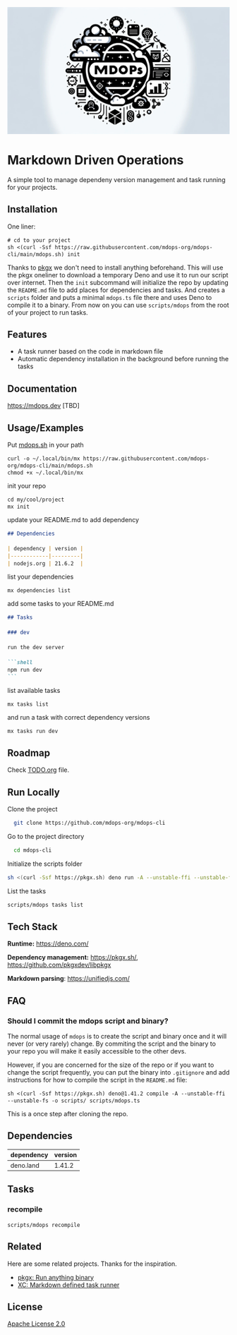 
![Logo](./logo.jpg)


# Markdown Driven Operations

A simple tool to manage dependeny version management and task running for your projects.


<!-- ## Demo -->

<!-- [TODO placeholder for youtube demo] -->


## Installation

One liner:

```shell
# cd to your project
sh <(curl -Ssf https://raw.githubusercontent.com/mdops-org/mdops-cli/main/mdops.sh) init
```

Thanks to [pkgx](https://pkgx.sh) we don't need to install anything beforehand. This will use the pkgx oneliner to download a temporary
Deno and use it to run our script over internet. Then the `init` subcommand will initialize the repo by updating the `README.md`
file to add places for dependencies and tasks. And creates a `scripts` folder and puts a minimal `mdops.ts` file there and uses
Deno to compile it to a binary. From now on you can use `scripts/mdops` from the root of your project to run tasks.


## Features

- A task runner based on the code in markdown file
- Automatic dependency installation in the background before running the tasks


## Documentation

<https://mdops.dev> [TBD]


## Usage/Examples

Put [mdops.sh](./mdops.sh) in your path

```shell
curl -o ~/.local/bin/mx https://raw.githubusercontent.com/mdops-org/mdops-cli/main/mdops.sh
chmod +x ~/.local/bin/mx
```

init your repo

```shell
cd my/cool/project
mx init
```

update your README.md to add dependency

```markdown
## Dependencies

| dependency | version |
|------------|---------|
| nodejs.org | 21.6.2  |

```

list your dependencies

```shell
mx dependencies list
```

add some tasks to your README.md

````markdown
## Tasks

### dev

run the dev server

```shell
npm run dev
```
````

list available tasks

``` shell
mx tasks list
```

and run a task with correct dependency versions

```shell
mx tasks run dev
```

## Roadmap

Check [TODO.org](./TODO.org) file.

## Run Locally

Clone the project

```bash
  git clone https://github.com/mdops-org/mdops-cli
```

Go to the project directory

```bash
  cd mdops-cli
```

Initialize the scripts folder

```bash
sh <(curl -Ssf https://pkgx.sh) deno run -A --unstable-ffi --unstable-fs ./main.ts init
```

List the tasks

```bash
scripts/mdops tasks list
```


## Tech Stack

**Runtime:** <https://deno.com/>

**Dependency management:** <https://pkgx.sh/>, <https://github.com/pkgxdev/libpkgx>

**Markdown parsing**: <https://unifiedjs.com/>


## FAQ

### Should I commit the mdops script and binary?

The normal usage of `mdops` is to create the script and binary once and it will never (or very rarely) change.
By commiting the script and the binary to your repo you will make it easily accessible to the other devs.

However, if you are concerned for the size of the repo or if you want to change the script frequently, you can
put the binary into `.gitignore` and add instructions for how to compile the script in the `README.md` file:

```shell
sh <(curl -Ssf https://pkgx.sh) deno@1.41.2 compile -A --unstable-ffi --unstable-fs -o scripts/ scripts/mdops.ts
```

This is a once step after cloning the repo.



## Dependencies

| dependency | version |
|------------|---------|
| deno.land  | 1.41.2  |


## Tasks

### recompile

```shell
scripts/mdops recompile
```


## Related

Here are some related projects. Thanks for the inspiration.

* [pkgx: Run anything binary](https://pkgx.sh/)
* [XC: Markdown defined task runner](https://github.com/joerdav/xc)

    
## License

[Apache License 2.0](https://choosealicense.com/licenses/apache-2.0/)
